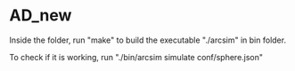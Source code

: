 # AD_new

Inside the folder,
run
"make"
to build the executable "./arcsim" in bin folder.

To check if it is working,
run
"./bin/arcsim simulate conf/sphere.json"

